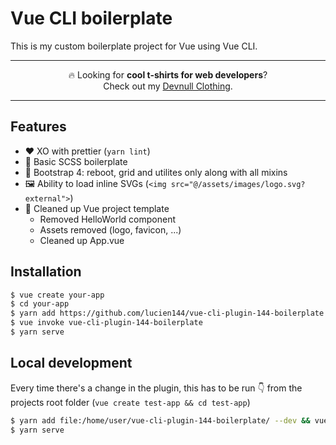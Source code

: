 # Vue CLI boilerplate

This is my custom boilerplate project for Vue using Vue CLI.

---
<p align="center">
🔥 Looking for <strong>cool t-shirts for web developers</strong>?<br>
Check out my <a href="https://devnull.store?utm_source=github&utm_medium=link&utm_campaign=lemp" target="_blank">Devnull Clothing</a>.
</p>

---

## Features
- ❤️ XO with prettier (`yarn lint`)
- 💄 Basic SCSS boilerplate
- 🥾 Bootstrap 4: reboot, grid and utilites only along with all mixins
- 🖼 Ability to load inline SVGs (`<img src="@/assets/images/logo.svg?external">`)
- 🧹 Cleaned up Vue project template
  - Removed HelloWorld component
  - Assets removed (logo, favicon, ...)
  - Cleaned up App.vue

## Installation

```sh
$ vue create your-app
$ cd your-app
$ yarn add https://github.com/lucien144/vue-cli-plugin-144-boilerplate.git
$ vue invoke vue-cli-plugin-144-boilerplate
$ yarn serve
```

## Local development

Every time there's a change in the plugin, this has to be run 👇 from the projects root folder (`vue create test-app && cd test-app`)

```sh
$ yarn add file:/home/user/vue-cli-plugin-144-boilerplate/ --dev && vue invoke vue-cli-plugin-144-boilerplate
$ yarn serve
```
